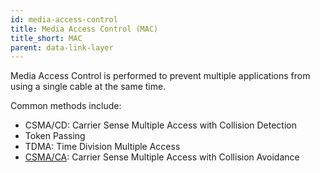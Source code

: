 ```yaml
---
id: media-access-control
title: Media Access Control (MAC)
title_short: MAC
parent: data-link-layer
---
```


Media Access Control is performed to prevent multiple applications from using a single cable at the same time.

Common methods include:
- CSMA/CD: Carrier Sense Multiple Access with Collision Detection
- Token Passing
- TDMA: Time Division Multiple Access
- [CSMA/CA](csma-ca): Carrier Sense Multiple Access with Collision Avoidance

